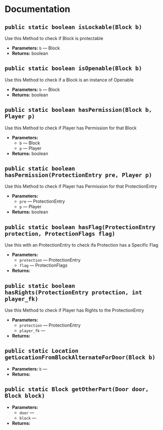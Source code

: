 # Documentation

## `public static boolean isLockable(Block b)`

Use this Method to check if Block is protectable

 * **Parameters:** `b` — Block
 * **Returns:** boolean

## `public static boolean isOpenable(Block b)`

Use this Method to check if a Block is an instance of Openable

 * **Parameters:** `b` — Block
 * **Returns:** boolean

## `public static boolean hasPermission(Block b, Player p)`

Use this Method to check if Player has Permission for that Block

 * **Parameters:**
   * `b` — Block
   * `p` — Player
 * **Returns:** boolean

## `public static boolean hasPermission(ProtectionEntry pre, Player p)`

Use this Method to check if Player has Permission for that ProtectionEntry

 * **Parameters:**
   * `pre` — ProtectionEntry
   * `p` — Player
 * **Returns:** boolean

## `public static boolean hasFlag(ProtectionEntry protection, ProtectionFlags flag)`

Use this with an ProtectionEntry to check ifa Protection has a Specific Flag

 * **Parameters:**
   * `protection` — ProtectionEntry
   * `flag` — ProtectionFlags
 * **Returns:** 

## `public static boolean hasRights(ProtectionEntry protection, int player_fk)`

Use this Method to check if Player has Rights to the ProtectionEntry

 * **Parameters:**
   * `protection` — ProtectionEntry
   * `player_fk` — 
 * **Returns:** 

## `public static Location getLocationFromBlockAlternateForDoor(Block b)`

 * **Parameters:** `b` — 
 * **Returns:** 

## `public static Block getOtherPart(Door door, Block block)`

 * **Parameters:**
   * `door` — 
   * `block` — 
 * **Returns:** 

